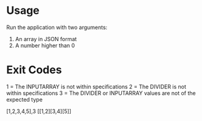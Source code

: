 # Usage
Run the application with two arguments:

1. An array in JSON format
2. A number higher than 0

# Exit Codes

1 = The INPUTARRAY is not within specifications
2 = The DIVIDER is not within specifications
3 = The DIVIDER or INPUTARRAY values are not of the expected type

[1,2,3,4,5],3
[[1,2][3,4][5]]


